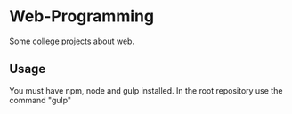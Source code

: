 # Web-Programming
Some college projects about web.

## Usage
You must have npm, node and gulp installed.
In the root repository use the command "gulp"
